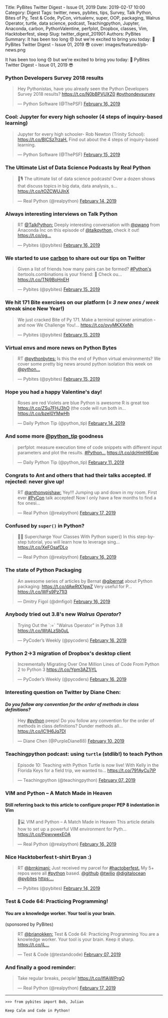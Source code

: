 Title: PyBites Twitter Digest - Issue 01, 2019
Date: 2019-02-17 10:00
Category: Digest
Tags: twitter, news, pybites, tips, Survey, Talk Python, Bites of Py, Test & Code, PyCon, virtualenv, super, OOP, packaging, Walrus Operator, turtle, data science, podcast, Teachingpython, Jupyter, Anaconda, carbon, PythonValentine, perfplot, Dropbox, classes, Vim, Hacktoberfest, sleep
Slug: twitter_digest_201901
Authors: PyBites
Summary: It has been too long 😞 but we're excited to bring you today: 🐍 PyBites Twitter Digest - Issue 01, 2019 😎 
cover: images/featured/pb-news.png

It has been too long 😞 but we're excited to bring you today: 🐍 PyBites Twitter Digest - Issue 01, 2019 😎 

### Python Developers Survey 2018 results

<blockquote class="twitter-tweet"><p>Hey Pythonistas, have you already seen the Python Developers Survey 2018 results? <a href="https://t.co/N0bBPVUXZ0" title="https://t.co/N0bBPVUXZ0" target="_blank">https://t.co/N0bBPVUXZ0</a> <a href="https://twitter.com/search/#pythondevsurvey" target="_blank">#pythondevsurvey</a></p>— Python Software (@ThePSF) <a href="https://twitter.com/ThePSF/status/1096849454878085120" data-datetime="2019-02-16T19:11:03+00:00">February 16, 2019</a></blockquote>

### Cool: Jupyter for every high schooler (4 steps of inquiry-based learning)

<blockquote class="twitter-tweet"><p>Jupyter for every high schooler- Rob Newton (Trinity School): <a href="https://t.co/BlCSz7rzaH." title="https://t.co/BlCSz7rzaH." target="_blank">https://t.co/BlCSz7rzaH.</a> Find out about the 4 steps of inquiry-based learning.</p>— Python Software (@ThePSF) <a href="https://twitter.com/ThePSF/status/1096427702024835073" data-datetime="2019-02-15T15:15:09+00:00">February 15, 2019</a></blockquote>

### The Ultimate List of Data Science Podcasts by Real Python

<blockquote class="twitter-tweet"><p>🐍🎙 The ultimate list of data science podcasts! Over a dozen shows that discuss topics in big data, data analysis, s… <a href="https://t.co/tOZCWUJlnX" title="https://t.co/tOZCWUJlnX" target="_blank">https://t.co/tOZCWUJlnX</a></p>— Real Python (@realpython) <a href="https://twitter.com/realpython/status/1096131056812650498" data-datetime="2019-02-14T19:36:23+00:00">February 14, 2019</a></blockquote>

### Always interesting interviews on Talk Python

<blockquote class="twitter-tweet"><p>RT <a href="https://twitter.com/@TalkPython:" target="_blank">@TalkPython:</a> Deeply interesting conversation with <a href="https://twitter.com/@pwang" target="_blank">@pwang</a> from Anaconda Inc on this episode of <a href="https://twitter.com/@talkpython," target="_blank">@talkpython,</a> check it out! <a href="https://t.co/og…" title="https://t.co/og…" target="_blank">https://t.co/og…</a></p>— Pybites (@pybites) <a href="https://twitter.com/pybites/status/1096833907981471745" data-datetime="2019-02-16T18:09:16+00:00">February 16, 2019</a></blockquote> 

### We started to use [carbon](https://carbon.now.sh/) to share out our tips on Twitter

<blockquote class="twitter-tweet"><p>Given a list of friends how many pairs can be formed? <a href="https://twitter.com/search/#Python's" target="_blank">#Python's</a> itertools.combinations is your friend: 🐍 Check ou… <a href="https://t.co/TNj9BoHnEH" title="https://t.co/TNj9BoHnEH" target="_blank">https://t.co/TNj9BoHnEH</a></p>— Pybites (@pybites) <a href="https://twitter.com/pybites/status/1096381812887248896" data-datetime="2019-02-15T12:12:48+00:00">February 15, 2019</a></blockquote> 

### We hit 171 Bite exercises on our platform (= _3 new ones / week_ streak since New Year!)

<blockquote class="twitter-tweet"><p>We just cracked Bite of Py 171. Make a terminal spinner animation - and now We Challenge You!… <a href="https://t.co/ovyMKXXeNh" title="https://t.co/ovyMKXXeNh" target="_blank">https://t.co/ovyMKXXeNh</a></p>— Pybites (@pybites) <a href="https://twitter.com/pybites/status/1096380091679019008" data-datetime="2019-02-15T12:05:58+00:00">February 15, 2019</a></blockquote> 

### Virtual envs and more news on Python Bytes

<blockquote class="twitter-tweet"><p>RT <a href="https://twitter.com/@pythonbytes:" target="_blank">@pythonbytes:</a> Is this the end of Python virtual environments? We cover some pretty big news around python isolation this week on <a href="https://twitter.com/@python…" target="_blank">@python…</a></p>— Pybites (@pybites) <a href="https://twitter.com/pybites/status/1096309956255670272" data-datetime="2019-02-15T07:27:16+00:00">February 15, 2019</a></blockquote> 

### Hope you had a happy Valentine's day!

<blockquote class="twitter-tweet"><p>Roses are red Violets are blue Python is awesome R is great too <a href="https://t.co/ZSu7FHJ3hO" title="https://t.co/ZSu7FHJ3hO" target="_blank">https://t.co/ZSu7FHJ3hO</a> (the code will run both in… <a href="https://t.co/bzeI0YMwHh" title="https://t.co/bzeI0YMwHh" target="_blank">https://t.co/bzeI0YMwHh</a></p>— Daily Python Tip (@python_tip) <a href="https://twitter.com/python_tip/status/1096155371436195842" data-datetime="2019-02-14T21:13:00+00:00">February 14, 2019</a></blockquote>

### And some more [@python_tip](https://twitter.com/python_tip) goodness

<blockquote class="twitter-tweet"><p>perfplot: measure execution time of code snippets with different input parameters and plot the results. <a href="https://twitter.com/search/#Python…" target="_blank">#Python…</a> <a href="https://t.co/dcHmHI6Eqp" title="https://t.co/dcHmHI6Eqp" target="_blank">https://t.co/dcHmHI6Eqp</a></p>— Daily Python Tip (@python_tip) <a href="https://twitter.com/python_tip/status/1094992024456056833" data-datetime="2019-02-11T16:10:17+00:00">February 11, 2019</a></blockquote>

### Congrats to Ant and others that had their talks accepted. If rejected: never give up!

<blockquote class="twitter-tweet"><p>RT <a href="https://twitter.com/@anthonypjshaw:" target="_blank">@anthonypjshaw:</a> Yey!!! Jumping up and down in my room. First ever <a href="https://twitter.com/search/#PyCon" target="_blank">#PyCon</a> talk accepted! Now I only have a few months to find a fox onesi…</p>— Real Python (@realpython) <a href="https://twitter.com/realpython/status/1096957405798322176" data-datetime="2019-02-17T02:20:00+00:00">February 17, 2019</a></blockquote> 

### Confused by `super()` in Python?

<blockquote class="twitter-tweet"><p>🐍📰 Supercharge Your Classes With Python super() In this step-by-step tutorial, you will learn how to leverage sing… <a href="https://t.co/XeFOsafDLo" title="https://t.co/XeFOsafDLo" target="_blank">https://t.co/XeFOsafDLo</a></p>— Real Python (@realpython) <a href="https://twitter.com/realpython/status/1096595023125192705" data-datetime="2019-02-16T02:20:01+00:00">February 16, 2019</a></blockquote>

### The state of Python Packaging

<blockquote class="twitter-tweet"><p>An awesome series of articles by Bernat <a href="https://twitter.com/@gjbernat" target="_blank">@gjbernat</a> about Python packaging: <a href="https://t.co/dAwRtX1gwZ" title="https://t.co/dAwRtX1gwZ" target="_blank">https://t.co/dAwRtX1gwZ</a> Very useful for P… <a href="https://t.co/WFs9Pz71I3" title="https://t.co/WFs9Pz71I3" target="_blank">https://t.co/WFs9Pz71I3</a></p>— Dmitry Figol (@dmfigol) <a href="https://twitter.com/dmfigol/status/1096877148609105920" data-datetime="2019-02-16T21:01:05+00:00">February 16, 2019</a></blockquote>

### Anybody tried out 3.8's new _Walrus Operator_?

<blockquote class="twitter-tweet"><p>Trying Out the `:=` "Walrus Operator" in Python 3.8 <a href="https://t.co/WtALzSb0uL" title="https://t.co/WtALzSb0uL" target="_blank">https://t.co/WtALzSb0uL</a></p>— PyCoder’s Weekly (@pycoders) <a href="https://twitter.com/pycoders/status/1096882661296082948" data-datetime="2019-02-16T21:23:00+00:00">February 16, 2019</a></blockquote>

### Python 2->3 migration of Dropbox's desktop client

<blockquote class="twitter-tweet"><p>Incrementally Migrating Over One Million Lines of Code From Python 2 to Python 3 <a href="https://t.co/Ypm3AZ1jYL" title="https://t.co/Ypm3AZ1jYL" target="_blank">https://t.co/Ypm3AZ1jYL</a></p>— PyCoder’s Weekly (@pycoders) <a href="https://twitter.com/pycoders/status/1096759098895405057" data-datetime="2019-02-16T13:12:00+00:00">February 16, 2019</a></blockquote>

### Interesting question on Twitter by Diane Chen:

#### _Do you follow any convention for the order of methods in class definitions?_

<blockquote class="twitter-tweet"><p>Hey <a href="https://twitter.com/search/#python" target="_blank">#python</a> peeps! Do you follow any convention for the order of methods in class definitions? Dunder methods all… <a href="https://t.co/lC1H6Jq7Dl" title="https://t.co/lC1H6Jq7Dl" target="_blank">https://t.co/lC1H6Jq7Dl</a></p>— Diane Chen (@PurpleDiane88) <a href="https://twitter.com/PurpleDiane88/status/1094638194899902464" data-datetime="2019-02-10T16:44:17+00:00">February 10, 2019</a></blockquote>

### Teachingpython podcast: using `turtle` (stdlib!) to teach Python 

<blockquote class="twitter-tweet"><p>Episode 10: Teaching with Python Turtle is now live! With Kelly in the Florida Keys for a field trip, we wanted to… <a href="https://t.co/791AyCu7IP" title="https://t.co/791AyCu7IP" target="_blank">https://t.co/791AyCu7IP</a></p>— Teachingpython (@teachingpython) <a href="https://twitter.com/teachingpython/status/1093620397940109312" data-datetime="2019-02-07T21:19:56+00:00">February 07, 2019</a></blockquote>

### VIM and Python – A Match Made in Heaven 

#### Still referring back to this article to configure proper PEP 8 indentation in Vim

<blockquote class="twitter-tweet"><p>🐍💻 VIM and Python – A Match Made in Heaven This article details how to set up a powerful VIM environment for Pyth… <a href="https://t.co/PpwvwexEOA" title="https://t.co/PpwvwexEOA" target="_blank">https://t.co/PpwvwexEOA</a></p>— Real Python (@realpython) <a href="https://twitter.com/realpython/status/1096885695677894657" data-datetime="2019-02-16T21:35:03+00:00">February 16, 2019</a></blockquote>

### Nice Hacktoberfest t-shirt Bryan :)

<blockquote class="twitter-tweet"><p>RT <a href="https://twitter.com/@brnkimani:" target="_blank">@brnkimani:</a> Just received my parcel for <a href="https://twitter.com/search/#hactoberfest." target="_blank">#hactoberfest.</a> My 5+ repos were all <a href="https://twitter.com/search/#python" target="_blank">#python</a> based. <a href="https://twitter.com/@github" target="_blank">@github</a> <a href="https://twitter.com/@twilio" target="_blank">@twilio</a> <a href="https://twitter.com/@digitalocean" target="_blank">@digitalocean</a> <a href="https://twitter.com/@pybites" target="_blank">@pybites</a> <a href="https:…" title="https:…" target="_blank">https:…</a></p>— Pybites (@pybites) <a href="https://twitter.com/pybites/status/1096143077847248901" data-datetime="2019-02-14T20:24:09+00:00">February 14, 2019</a></blockquote>

### Test & Code 64: Practicing Programming!

#### You are a knowledge worker. Your tool is your brain.

(sponsored by PyBites)

<blockquote class="twitter-tweet"><p>RT <a href="https://twitter.com/@brianokken:" target="_blank">@brianokken:</a> Test &amp; Code 64: Practicing Programming You are a knowledge worker. Your tool is your brain. Keep it sharp. <a href="https://t.co/jL…" title="https://t.co/jL…" target="_blank">https://t.co/jL…</a></p>— Test &amp; Code (@testandcode) <a href="https://twitter.com/testandcode/status/1093562852638478336" data-datetime="2019-02-07T17:31:16+00:00">February 07, 2019</a></blockquote>

### And finally a good reminder:

<blockquote class="twitter-tweet"><p>Take regular breaks, people! <a href="https://t.co/lflAiWPrgO" title="https://t.co/lflAiWPrgO" target="_blank">https://t.co/lflAiWPrgO</a></p>— Real Python (@realpython) <a href="https://twitter.com/realpython/status/1096928425762271232" data-datetime="2019-02-17T00:24:51+00:00">February 17, 2019</a></blockquote> 

---

	>>> from pybites import Bob, Julian

	Keep Calm and Code in Python!
